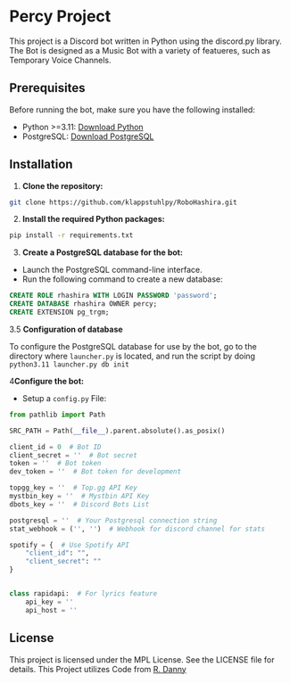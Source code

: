 # Percy Project

This project is a Discord bot written in Python using the discord.py library.
The Bot is designed as a Music Bot with a variety of featueres, such as Temporary Voice Channels.

## Prerequisites

Before running the bot, make sure you have the following installed:

- Python >=3.11: [Download Python](https://www.python.org/downloads/)
- PostgreSQL: [Download PostgreSQL](https://www.postgresql.org/download/)

## Installation

1. **Clone the repository:**

```bash
git clone https://github.com/klappstuhlpy/RoboHashira.git
```

2. **Install the required Python packages:**

```bash
pip install -r requirements.txt
```

3. **Create a PostgreSQL database for the bot:**

- Launch the PostgreSQL command-line interface.
- Run the following command to create a new database:

```sql
CREATE ROLE rhashira WITH LOGIN PASSWORD 'password';
CREATE DATABASE rhashira OWNER percy;
CREATE EXTENSION pg_trgm;
```

3.5 **Configuration of database**

To configure the PostgreSQL database for use by the bot, go to the directory where `launcher.py` is located, and run the script by doing `python3.11 launcher.py db init`

4**Configure the bot:**

- Setup a ``config.py`` File:

```py
from pathlib import Path

SRC_PATH = Path(__file__).parent.absolute().as_posix()

client_id = 0  # Bot ID
client_secret = ''  # Bot secret
token = ''  # Bot token
dev_token = ''  # Bot token for development

topgg_key = ''  # Top.gg API Key
mystbin_key = ''  # Mystbin API Key
dbots_key = ''  # Discord Bots List

postgresql = ''  # Your Postgresql connection string
stat_webhook = ('', '')  # Webhook for discord channel for stats

spotify = {  # Use Spotify API
    "client_id": "",
    "client_secret": ""
}


class rapidapi:  # For lyrics feature
    api_key = ''
    api_host = ''

```

## License

This project is licensed under the MPL License. See the LICENSE file for details.
This Project utilizes Code from [R. Danny](https://github.com/Rapptz/RoboDanny)
